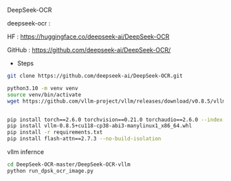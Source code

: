 DeepSeek-OCR

deepseek-ocr  : 

HF : https://huggingface.co/deepseek-ai/DeepSeek-OCR

GitHub : 
https://github.com/deepseek-ai/DeepSeek-OCR/

- Steps
```bash
git clone https://github.com/deepseek-ai/DeepSeek-OCR.git

python3.10 -m venv venv
source venv/bin/activate
wget https://github.com/vllm-project/vllm/releases/download/v0.8.5/vllm-0.8.5+cu118-cp38-abi3-manylinux1_x86_64.whl


pip install torch==2.6.0 torchvision==0.21.0 torchaudio==2.6.0 --index-url https://download.pytorch.org/whl/cu118
pip install vllm-0.8.5+cu118-cp38-abi3-manylinux1_x86_64.whl
pip install -r requirements.txt
pip install flash-attn==2.7.3 --no-build-isolation
```

vllm infernce

```bash
cd DeepSeek-OCR-master/DeepSeek-OCR-vllm
python run_dpsk_ocr_image.py
```